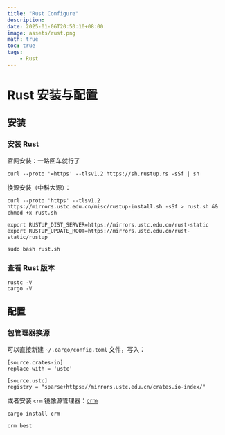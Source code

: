 ```yaml
---
title: "Rust Configure"
description: 
date: 2025-01-06T20:50:10+08:00
image: assets/rust.png
math: true
toc: true
tags:
    - Rust
---
```


# Rust 安装与配置

## 安装
### 安装 Rust

官网安装：一路回车就行了

```shell
curl --proto '=https' --tlsv1.2 https://sh.rustup.rs -sSf | sh
```

换源安装（中科大源）：

```shell
curl --proto 'https' --tlsv1.2 https://mirrors.ustc.edu.cn/misc/rustup-install.sh -sSf > rust.sh && chmod +x rust.sh

export RUSTUP_DIST_SERVER=https://mirrors.ustc.edu.cn/rust-static
export RUSTUP_UPDATE_ROOT=https://mirrors.ustc.edu.cn/rust-static/rustup

sudo bash rust.sh
```

### 查看 Rust 版本

```shell
rustc -V
cargo -V
```

## 配置
### 包管理器换源

可以直接新建 `~/.cargo/config.toml` 文件，写入：

```shell
[source.crates-io]
replace-with = 'ustc'

[source.ustc]
registry = "sparse+https://mirrors.ustc.edu.cn/crates.io-index/"
```

或者安装 `crm` 镜像源管理器：[crm](https://github.com/wtklbm/crm)

```shell
cargo install crm

crm best
```